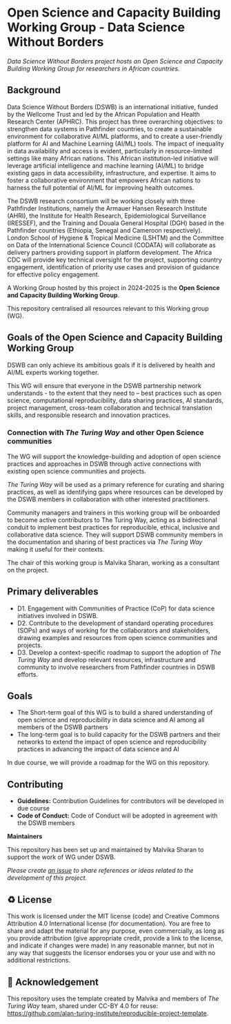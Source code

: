 # Open Science and Capacity Building Working Group - Data Science Without Borders

*Data Science Without Borders project hosts an Open Science and Capacity Building Working Group for researchers in African countries.*  

## Background

Data Science Without Borders (DSWB) is an international initiative, funded by the Wellcome Trust and led by the African Population and Health Research Center (APHRC). This project has three overarching objectives: to strengthen data systems in Pathfinder countries, to create a sustainable environment for collaborative AI/ML platforms, and to create a user-friendly platform for AI and Machine Learning (AI/ML) tools. The impact of inequality in data availability and access is evident, particularly in resource-limited settings like many African nations. This African institution-led initiative will leverage artificial intelligence and machine learning (AI/ML) to bridge existing gaps in data accessibility, infrastructure, and expertise. It aims to foster a collaborative environment that empowers African nations to harness the full potential of AI/ML for improving health outcomes. 
 
The DSWB research consortium will be working closely with three Pathfinder Institutions, namely the Armauer Hansen Research Institute (AHRI), the Institute for Health Research, Epidemiological Surveillance (IRESSEF), and the Training and Douala General Hospital (DGH) based in the Pathfinder countries (Ethiopia, Senegal and Cameroon respectively). London School of Hygiene & Tropical Medicine (LSHTM) and the Committee on Data of the International Science Council (CODATA) will collaborate as delivery partners providing support in platform development. The Africa CDC will provide key technical oversight for the project, supporting country engagement, identification of priority use cases and provision of guidance for effective policy engagement. 

A Working Group hosted by this project in 2024-2025 is the **Open Science and Capacity Building Working Group**.

This repository centralised all resources relevant to this Working group (WG).

## Goals of the Open Science and Capacity Building Working Group

DSWB can only achieve its ambitious goals if it is delivered by health and AI/ML experts working together. 

This WG will ensure that everyone in the DSWB partnership network understands - to the extent that they need to – best practices such as open science, computational reproducibility, data sharing practices, AI standards, project management, cross-team collaboration and technical translation skills, and responsible research and innovation practices.

### Connection with _The Turing Way_ and other Open Science communities

The WG will support the knowledge-building and adoption of open science practices and approaches in DSWB through active connections with existing open science communities and projects.

_The Turing Way_ will be used as a primary reference for curating and sharing practices, as well as identifying gaps where resources can be developed by the DSWB members in collaboration with other interested practitioners.

Community managers and trainers in this working group will be onboarded to become active contributors to The Turing Way, acting as a bidirectional conduit to implement best practices for reproducible, ethical, inclusive and collaborative data science. They will support DSWB community members in the documentation and sharing of best practices via _The Turing Way_ making it useful for their contexts.

The chair of this working group is Malvika Sharan, working as a consultant on the project.

## Primary deliverables

- D1. Engagement with Communities of Practice (CoP) for data science initiatives involved in DSWB. 
- D2. Contribute to the development of standard operating procedures (SOPs) and ways of working for the collaborators and stakeholders, drawing examples and resources from open science communities and projects.
- D3. Develop a context-specific roadmap to support the adoption of _The Turing Way_ and develop relevant resources, infrastructure and community to involve researchers from Pathfinder countries in DSWB efforts.  

## Goals

- The Short-term goal of this WG is to build a shared understanding of open science and reproducibility in data science and AI among all members of the DSWB partners
- The long-term goal is to build capacity for the DSWB partners and their networks to extend the impact of open science and reproducibility practices in advancing the impact of data science and AI

In due course, we will provide a roadmap for the WG on this repository.

## Contributing

- **Guidelines:** Contribution Guidelines for contributors will be developed in due course
- **Code of Conduct:** Code of Conduct will be adopted in agreement with the DSWB members

**Maintainers**

This repository has been set up and maintained by Malvika Sharan to support the work of WG under DSWB.

*Please create [an issue](../../issues) to share references or ideas related to the development of this project.*


♻️ License
---

This work is licensed under the MIT license (code) and Creative Commons Attribution 4.0 International license (for documentation).
You are free to share and adapt the material for any purpose, even commercially,
as long as you provide attribution (give appropriate credit, provide a link to the license,
and indicate if changes were made) in any reasonable manner, but not in any way that suggests the
licensor endorses you or your use and with no additional restrictions.

🤝 Acknowledgement
---

This repository uses the template created by Malvika and members of *The Turing Way* team, shared under CC-BY 4.0 for reuse: https://github.com/alan-turing-institute/reproducible-project-template.
